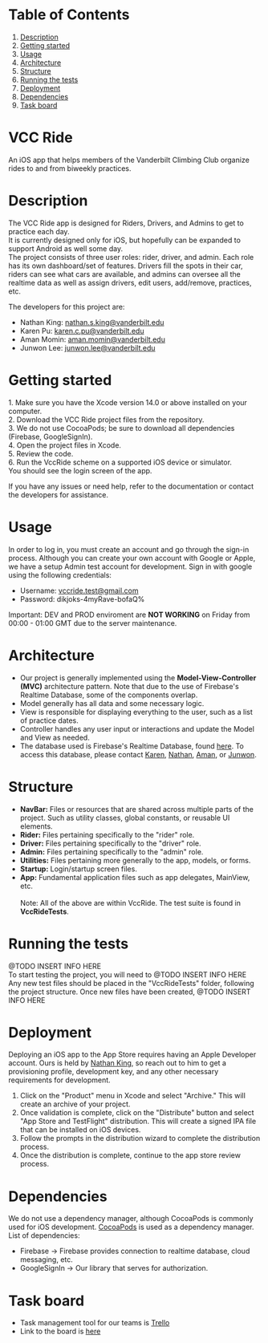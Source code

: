 # Table of Contents
1. [Description](#description)
2. [Getting started](#getting-started)
3. [Usage](#usage)
4. [Architecture](#architecture)
5. [Structure](#structure)
6. [Running the tests](#running-the-tests)
7. [Deployment](#deployment)
8. [Dependencies](#dependencies)
9. [Task board](#task-board)

# VCC Ride
An iOS app that helps members of the Vanderbilt Climbing Club organize rides to and from biweekly practices.

# Description
<p>The VCC Ride app is designed for Riders, Drivers, and Admins to get to practice each day.<br>
It is currently designed only for iOS, but hopefully can be expanded to support Android as well some day.<br> 
The project consists of three user roles: rider, driver, and admin. Each role has its own dashboard/set of features. Drivers fill the spots in their car, riders can see what cars are available, and admins can oversee all the realtime data as well as assign drivers, edit users, add/remove, practices, etc.</p>

The developers for this project are:
* Nathan King: [nathan.s.king@vanderbilt.edu](mailto:nathan.s.king@vanderbilt.edu)
* Karen Pu: [karen.c.pu@vanderbilt.edu](mailto:karen.c.pu@vanderbilt.edu)
* Aman Momin: [aman.momin@vanderbilt.edu](mailto:aman.momin@vanderbilt.edu)
* Junwon Lee: [junwon.lee@vanderbilt.edu](mailto:junwon.lee@vanderbilt.edu)

# Getting started
<p>
1. Make sure you have the Xcode version 14.0 or above installed on your computer.<br>
2. Download the VCC Ride project files from the repository.<br>
3. We do not use CocoaPods; be sure to download all dependencies (Firebase, GoogleSignIn). <br>
4. Open the project files in Xcode.<br>
5. Review the code.<br>
6. Run the VccRide scheme on a supported iOS device or simulator.<br>
You should see the login screen of the app.<br>

If you have any issues or need help, refer to the documentation or contact the developers for assistance.<br>

# Usage
In order to log in, you must create an account and go through the sign-in process. Although you can create your own account with Google or Apple, we have a setup Admin test account for development. Sign in with google using the following credentials:
* Username: vccride.test@gmail.com
* Password: dikjoks-4myRave-bofaQ%

Important: DEV and PROD enviroment are <strong>NOT WORKING</strong> on Friday from 00:00 - 01:00 GMT due to the server maintenance.

# Architecture
* Our project is generally implemented using the <strong>Model-View-Controller (MVC)</strong> architecture pattern. Note that due to the use of Firebase's Realtime Database, some of the components overlap.
* Model generally has all data and some necessary logic.
* View is responsible for displaying everything to the user, such as a list of practice dates.
* Controller handles any user input or interactions and update the Model and View as needed.
* The database used is Firebase's Realtime Database, found [here](https://console.firebase.google.com/u/0/project/vcc-ride-e61ed/overview). To access this database, please contact [Karen](mailto:karen.c.pu@vanderbilt.edu), [Nathan](mailto:nathan.s.king@vanderbilt.edu), [Aman](mailto:aman.momin@vanderbilt.edu), or [Junwon](mailto:junwon.lee@vanderbilt.edu).<br>

# Structure 
* <strong>NavBar:</strong> Files or resources that are shared across multiple parts of the project. Such as utility classes, global constants, or reusable UI elements.
* <strong>Rider:</strong> Files pertaining specifically to the "rider" role.
* <strong>Driver:</strong> Files pertaining specifically to the "driver" role.
* <strong>Admin:</strong> Files pertaining specifically to the "admin" role.
* <strong>Utilities:</strong> Files pertaining more generally to the app, models, or forms.
* <strong>Startup:</strong> Login/startup screen files.
* <strong>App:</strong> Fundamental application files such as app delegates, MainView, etc.<br><br>
Note: All of the above are within VccRide. The test suite is found in <strong>VccRideTests</strong>.

# Running the tests
<p>@TODO INSERT INFO HERE<br>
To start testing the project, you will need to @TODO INSERT INFO HERE<br>
Any new test files should be placed in the "VccRideTests" folder, following the project structure.
Once new files have been created, @TODO INSERT INFO HERE</p>

# Deployment
Deploying an iOS app to the App Store requires having an Apple Developer account. Ours is held by [Nathan King](mailto:nathan.s.king@vanderbilt.edu), so reach out to him to get a provisioning profile, development key, and any other necessary requirements for development.

1. Click on the "Product" menu in Xcode and select "Archive." This will create an archive of your project.
2. Once validation is complete, click on the "Distribute" button and select "App Store and TestFlight" distribution. 
This will create a signed IPA file that can be installed on iOS devices.
3. Follow the prompts in the distribution wizard to complete the distribution process.
4. Once the distribution is complete, continue to the app store review process.

# Dependencies
We do not use a dependency manager, although CocoaPods is commonly used for iOS development.
[CocoaPods](https://cocoapods.org) is used as a dependency manager.
List of dependencies: 
* Firebase -> Firebase provides connection to realtime database, cloud messaging, etc.
* GoogleSignIn -> Our library that serves for authorization.<br>

<!-- # Workflow

* Reporting bugs:<br> 
If any issues are found, please report them by creating a new issue on the GitHub repository.

* Reporting bugs form: <br> 
```
App version: 1.2
iOS version: 17.1
Description: When I attempt to delete a practice, the app crashes.
Steps to reproduce: As an admin, open "Calendar", swipe to delete a date, press "delete".
```

* Submitting pull requests: <br> 
If you have a bug fix or a new feature you'd like to add, please submit a pull request. Before submitting a pull request, 
please make sure that your changes are well-tested and that your code adheres to the Swift style guide.

* Improving documentation: <br> 
If you notice any errors or areas of improvement in the documentation, feel free to submit a pull request with your changes.

* Providing feedback:<br> 
If you have any feedback or suggestions for the project, please let us know by creating a new issue or by sending an email to the project maintainer. -->

# Task board
* Task management tool for our teams is [Trello](https://trello.com/)<br>
* Link to the board is [here](https://trello.com/b/SakWen4h/vcc-transportation-app)<br>
